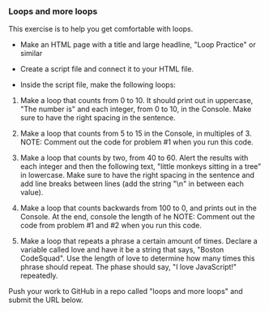 ### Loops and more loops

This exercise is to help you get comfortable with loops.

* Make an HTML page with a title and large headline, "Loop Practice" or similar

* Create a script file and connect it to your HTML file.

* Inside the script file, make the following loops:
  
1. Make a loop that counts from 0 to 10.  It should print out in uppercase, "The number is" and each integer, from 0 to 10, in the Console.  Make sure to have the right spacing in the sentence.

2. Make a loop that counts from 5 to 15 in the Console, in multiples of 3.  NOTE: Comment out the code for problem #1 when you run this code.

3. Make a loop that counts by two, from 40 to 60. Alert the results with each integer and then the following text, "little monkeys sitting in a tree" in lowercase. Make sure to have the right spacing in the sentence and add line breaks between lines (add the string "\n" in between each value).

4. Make a loop that counts backwards from 100 to 0, and prints out in the Console. At the end, console the length of he NOTE: Comment out the code from problem #1 and #2 when you run this code.

5. Make a loop that repeats a phrase a certain amount of times. Declare a variable called love and have it be a string that says, "Boston CodeSquad". Use the length of love to determine how many times this phrase should repeat. The phase should say, "I love JavaScript!" repeatedly.
   
Push your work to GitHub in a repo called "loops and more loops" and submit the URL below.
